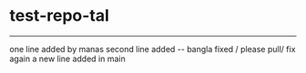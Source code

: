 # test-repo-tal


------------------------
one line added by manas
second line added -- bangla fixed / please pull/ fix again
a new line added in main